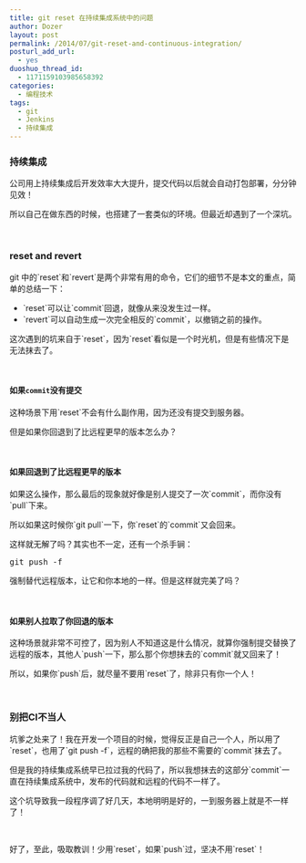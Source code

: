 ```yaml
---
title: git reset 在持续集成系统中的问题
author: Dozer
layout: post
permalink: /2014/07/git-reset-and-continuous-integration/
posturl_add_url:
  - yes
duoshuo_thread_id:
  - 1171159103985658392
categories:
  - 编程技术
tags:
  - git
  - Jenkins
  - 持续集成
---
```


### <span id="i">持续集成</span>

公司用上持续集成后开发效率大大提升，提交代码以后就会自动打包部署，分分钟见效！

所以自己在做东西的时候，也搭建了一套类似的环境。但最近却遇到了一个深坑。

&nbsp;

### <span id="reset_and_revert">reset and revert</span>

git 中的\`reset\`和\`revert\`是两个非常有用的命令，它们的细节不是本文的重点，简单的总结一下：

*   \`reset\`可以让\`commit\`回退，就像从来没发生过一样。
*   \`revert\`可以自动生成一次完全相反的\`commit\`，以撤销之前的操作。

这次遇到的坑来自于\`reset\`，因为\`reset\`看似是一个时光机，但是有些情况下是无法抹去了。

<!--more-->

&nbsp;

#### <span id="commit">如果`commit`没有提交</span>

这种场景下用\`reset\`不会有什么副作用，因为还没有提交到服务器。

但是如果你回退到了比远程更早的版本怎么办？

&nbsp;

#### <span id="i-2">如果回退到了比远程更早的版本</span>

如果这么操作，那么最后的现象就好像是别人提交了一次\`commit\`，而你没有\`pull\`下来。

所以如果这时候你\`git pull\`一下，你\`reset\`的\`commit\`又会回来。

这样就无解了吗？其实也不一定，还有一个杀手锏：

<pre class="lang:sh decode:true">git push -f</pre>

强制替代远程版本，让它和你本地的一样。但是这样就完美了吗？

&nbsp;

#### <span id="i-3">如果别人拉取了你回退的版本</span>

这种场景就非常不可控了，因为别人不知道这是什么情况，就算你强制提交替换了远程的版本，其他人\`push\`一下，那么那个你想抹去的\`commit\`就又回来了！

所以，如果你\`push\`后，就尽量不要用\`reset\`了，除非只有你一个人！

&nbsp;

### <span id="CI">别把CI不当人</span>

坑爹之处来了！我在开发一个项目的时候，觉得反正是自己一个人，所以用了\`reset\`，也用了\`git push -f\`，远程的确把我的那些不需要的\`commit\`抹去了。

但是我的持续集成系统早已拉过我的代码了，所以我想抹去的这部分\`commit\`一直在持续集成系统中，发布的代码就和远程的代码不一样了。

这个坑导致我一段程序调了好几天，本地明明是好的，一到服务器上就是不一样了！

&nbsp;

好了，至此，吸取教训！少用\`reset\`，如果\`push\`过，坚决不用\`reset\`！
